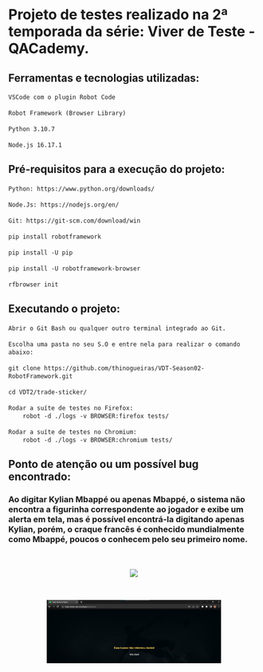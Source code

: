 # Projeto de testes realizado na 2ª temporada da série: Viver de Teste - QACademy.

## Ferramentas e tecnologias utilizadas:

    VSCode com o plugin Robot Code

    Robot Framework (Browser Library)

    Python 3.10.7

    Node.js 16.17.1 

## Pré-requisitos para a execução do projeto:

    Python: https://www.python.org/downloads/

    Node.Js: https://nodejs.org/en/

    Git: https://git-scm.com/download/win

    pip install robotframework

    pip install -U pip

    pip install -U robotframework-browser

    rfbrowser init

## Executando o projeto:

    Abrir o Git Bash ou qualquer outro terminal integrado ao Git.

    Escolha uma pasta no seu S.O e entre nela para realizar o comando abaixo:

    git clone https://github.com/thinogueiras/VDT-Season02-RobotFramework.git    

    cd VDT2/trade-sticker/

    Rodar a suíte de testes no Firefox:
        robot -d ./logs -v BROWSER:firefox tests/

    Rodar a suíte de testes no Chromium:
        robot -d ./logs -v BROWSER:chromium tests/

## Ponto de atenção ou um possível bug encontrado:

### Ao digitar Kylian Mbappé ou apenas Mbappé, o sistema não encontra a figurinha correspondente ao jogador e exibe um alerta em tela, mas é possível encontrá-la digitando apenas Kylian, porém, o craque francês é conhecido mundialmente como Mbappé, poucos o conhecem pelo seu primeiro nome.

<h1 align="center">
    <img src="images/Busca-por-Mbappé.png" width="350px">
</h1>

<h1 align="center">
    <img src="images/Mbappé-não-encontrado.png" width="350px">
</h1>